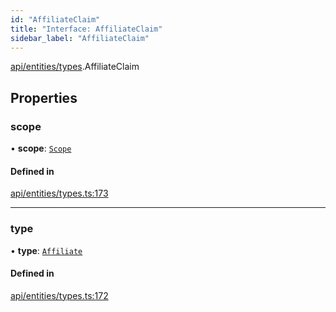 ```yaml
---
id: "AffiliateClaim"
title: "Interface: AffiliateClaim"
sidebar_label: "AffiliateClaim"
---
```


[api/entities/types](../../../../../modules/API/Entities/Types/Types.md).AffiliateClaim

## Properties

### scope

• **scope**: [`Scope`](../Scope/Scope.md)

#### Defined in

[api/entities/types.ts:173](https://github.com/PolymeshAssociation/polymesh-sdk/blob/654b99c8d/src/api/entities/types.ts#L173)

___

### type

• **type**: [`Affiliate`](../../../../../enums/API/Entities/Types/ClaimType/ClaimType.md#affiliate)

#### Defined in

[api/entities/types.ts:172](https://github.com/PolymeshAssociation/polymesh-sdk/blob/654b99c8d/src/api/entities/types.ts#L172)
